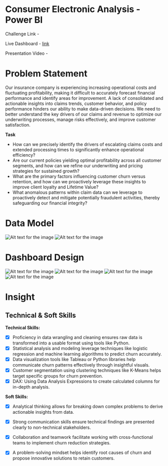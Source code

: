 # Consumer Electronic Analysis - Power BI

Challenge Link - 

Live Dashboard - [link](https://app.powerbi.com/view?r=eyJrIjoiZDA1M2M3NzctMzI4NC00ZDMwLTg4YWYtZWJmMDExOWQxNDEyIiwidCI6ImM2ZTU0OWIzLTVmNDUtNDAzMi1hYWU5LWQ0MjQ0ZGM1YjJjNCJ9)

Presentation Video - 

# Problem Statement
Our insurance company is experiencing increasing operational costs and fluctuating profitability, making it difficult to accurately forecast financial performance and identify areas for improvement. A lack of consolidated and actionable insights into claims trends, customer behavior, and policy performance hinders our ability to make data-driven decisions. We need to better understand the key drivers of our claims and revenue to optimize our underwriting processes, manage risks effectively, and improve customer satisfaction.

**Task**
- How can we precisely identify the drivers of escalating claims costs and extended processing times to significantly enhance operational efficiency?
- Are our current policies yielding optimal profitability across all customer segments, and how can we refine our underwriting and pricing strategies for sustained growth?
- What are the primary factors influencing customer churn versus retention, and how can we proactively leverage these insights to improve client loyalty and Lifetime Value?
- What anomalous patterns within claim data can we leverage to proactively detect and mitigate potentially fraudulent activities, thereby safeguarding our financial integrity?

# Data Model
![Alt text for the image](https://github.com/Midoford/AtliQ-Consumer-Electronics-Analysis/blob/main/1.png)
![Alt text for the image](https://github.com/Midoford/AtliQ-Consumer-Electronics-Analysis/blob/main/2.png)

# Dashboard Design
![Alt text for the image](https://github.com/Midoford/AtliQ-Consumer-Electronics-Analysis/blob/main/3.png)
![Alt text for the image](https://github.com/Midoford/AtliQ-Consumer-Electronics-Analysis/blob/main/4.png)
![Alt text for the image](https://github.com/Midoford/AtliQ-Consumer-Electronics-Analysis/blob/main/5.png)
![Alt text for the image](https://github.com/Midoford/AtliQ-Consumer-Electronics-Analysis/blob/main/6.png)

# Insight

## Technical & Soft Skills
**Technical Skills:**
- [x] Proficiency in data wrangling and cleaning ensures raw data is transformed into a usable format using tools like Python.
- [x] Statistical analysis and modeling leverage techniques like logistic regression and machine learning algorithms to predict churn accurately.
- [x] Data visualization tools like Tableau or Python libraries help communicate churn patterns effectively through insightful visuals.
- [x] Customer segmentation using clustering techniques like K-Means helps target specific groups for churn prevention.
- [x] DAX: Using Data Analysis Expressions to create calculated columns for in-depth analysis.

**Soft Skills:**
- [x] Analytical thinking allows for breaking down complex problems to derive actionable insights from data.
- [x] Strong communication skills ensure technical findings are presented clearly to non-technical stakeholders.
- [x] Collaboration and teamwork facilitate working with cross-functional teams to implement churn reduction strategies.
- [x] A problem-solving mindset helps identify root causes of churn and propose innovative solutions to retain customers.





